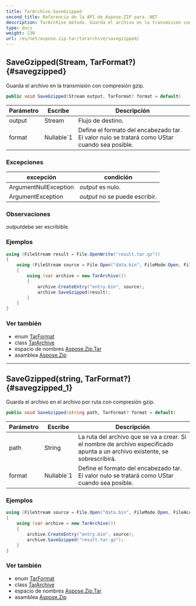```yaml
---
title: TarArchive.SaveGzipped
second_title: Referencia de la API de Aspose.ZIP para .NET
description: TarArchive método. Guarda el archivo en la transmisión con compresión gzip.
type: docs
weight: 130
url: /es/net/aspose.zip.tar/tararchive/savegzipped/
---
```

## SaveGzipped(Stream, TarFormat?) {#savegzipped}

Guarda el archivo en la transmisión con compresión gzip.

```csharp
public void SaveGzipped(Stream output, TarFormat? format = default)
```

| Parámetro | Escribe | Descripción |
| --- | --- | --- |
| output | Stream | Flujo de destino. |
| format | Nullable`1 | Define el formato del encabezado tar. El valor nulo se tratará como UStar cuando sea posible. |

### Excepciones

| excepción | condición |
| --- | --- |
| ArgumentNullException | *output* es nulo. |
| ArgumentException | *output* no se puede escribir. |

### Observaciones

*output*debe ser escribible.

### Ejemplos

```csharp
using (FileStream result = File.OpenWrite("result.tar.gz"))
{
    using (FileStream source = File.Open("data.bin", FileMode.Open, FileAccess.Read))
    {
        using (var archive = new TarArchive())
        {
            archive.CreateEntry("entry.bin", source);
            archive.SaveGzipped(result);
        }
    }
}
```

### Ver también

* enum [TarFormat](../../tarformat/)
* class [TarArchive](../)
* espacio de nombres [Aspose.Zip.Tar](../../tararchive/)
* asamblea [Aspose.Zip](../../../)

---

## SaveGzipped(string, TarFormat?) {#savegzipped_1}

Guarda el archivo en el archivo por ruta con compresión gzip.

```csharp
public void SaveGzipped(string path, TarFormat? format = default)
```

| Parámetro | Escribe | Descripción |
| --- | --- | --- |
| path | String | La ruta del archivo que se va a crear. Si el nombre de archivo especificado apunta a un archivo existente, se sobrescribirá. |
| format | Nullable`1 | Define el formato del encabezado tar. El valor nulo se tratará como UStar cuando sea posible. |

### Ejemplos

```csharp
using (FileStream source = File.Open("data.bin", FileMode.Open, FileAccess.Read))
{
    using (var archive = new TarArchive())
    {
        archive.CreateEntry("entry.bin", source);
        archive.SaveGzipped("result.tar.gz");
    }
}
```

### Ver también

* enum [TarFormat](../../tarformat/)
* class [TarArchive](../)
* espacio de nombres [Aspose.Zip.Tar](../../tararchive/)
* asamblea [Aspose.Zip](../../../)


